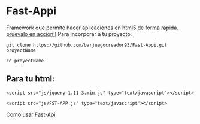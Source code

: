 # Fast-Appi
Framework que permite hacer aplicaciones en html5 de forma rápida. 
[pruevalo en acción!!](https://www.codecademy.com/es/teraRunner66919/codebits/uTaY68)
Para incorporar a tu proyecto:

`git clone https://github.com/barjuegocreador93/Fast-Appi.git proyectName`

`cd proyectName`

## Para tu html:

`<script src="js/jquery-1.11.3.min.js" type="text/javascript"></script>`

`<script src="js/FST-APP.js" type="text/javascript"></script>`

[Como usar Fast-Api](https://github.com/barjuegocreador93/Fast-Appi/wiki/Fast-Appi$Clases)



